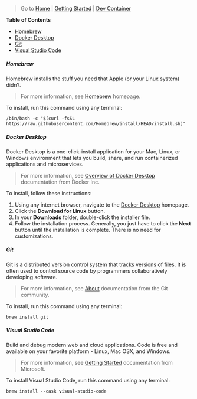 > Go to [Home](../../../README.md) | [Getting Started](../README.md) | [Dev Container](README.md)

**Table of Contents**

- [Homebrew](#homebrew)
- [Docker Desktop](#docker-desktop)
- [Git](#git)
- [Visual Studio Code](#visual-studio-code)

##### Homebrew

Homebrew installs the stuff you need that Apple (or your Linux system) didn’t.

> For more information, see [Homebrew](https://brew.sh) homepage.

To install, run this command using any terminal:

```
/bin/bash -c "$(curl -fsSL https://raw.githubusercontent.com/Homebrew/install/HEAD/install.sh)"
```

##### Docker Desktop

Docker Desktop is a one-click-install application for your Mac, Linux, or Windows environment that lets you build, share, and run containerized applications and microservices.

> For more information, see [Overview of Docker Desktop](https://docs.docker.com/desktop/) documentation from Docker Inc.

To install, follow these instructions:

   1. Using any internet browser, navigate to the [Docker Desktop](https://www.docker.com/products/docker-desktop/) homepage.
   2. Click the **Download for Linux** button.
   3. In your **Downloads** folder, double-click the installer file.
   4. Follow the installation process. Generally, you just have to click the **Next** button until the installation is complete. There is no need for customizations.

##### Git

Git is a distributed version control system that tracks versions of files. It is often used to control source code by programmers collaboratively developing software.

> For more information, see [About](https://www.git-scm.com/about) documentation from the Git community.

To install, run this command using any terminal:

```
brew install git
```

##### Visual Studio Code

Build and debug modern web and cloud applications. Code is free and available on your favorite platform - Linux, Mac OSX, and Windows.

> For more information, see [Getting Started](https://code.visualstudio.com/docs) documentation from Microsoft.

To install Visual Studio Code, run this command using any terminal:

```
brew install --cask visual-studio-code
```
